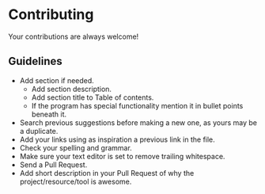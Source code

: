 # Contributing

Your contributions are always welcome!

## Guidelines

- Add section if needed.
  - Add section description.
  - Add section title to Table of contents.
  - If the program has special functionality mention it in bullet points beneath it.
- Search previous suggestions before making a new one, as yours may be a duplicate.
- Add your links using as inspiration a previous link in the file.
- Check your spelling and grammar.
- Make sure your text editor is set to remove trailing whitespace.
- Send a Pull Request.
- Add short description in your Pull Request of why the project/resource/tool is awesome.
